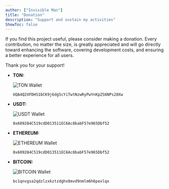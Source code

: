 ```yaml
---
author: ["Invisible Man"]
title: "Donation"
description: "Support and sustain my activities"
ShowToc: false
---
```


If you find this project useful, please consider making a donation. Every contribution, no matter the size, is greatly appreciated and will go directly toward enhancing the software, covering development costs, and ensuring a better experience for all users.

Thank you for your support!

- **TON:**

   ![TON Wallet](./ton-wallet.svg)

   ```
   UQA4Q2XFDHS1bCK9j6dgScYiTwtNzwRyPwYnKpZS6NPs28Xw
   ```

- **USDT:**

   ![USDT Wallet](./usdt-wallet.svg)

   ```
   0x609284C519cdD013511EC6Ac8babF57e965Dbf52
   ```

- **ETHEREUM:**

   ![ETHEREUM Wallet](./ethereum-wallet.svg)

   ```
   0x609284C519cdD013511EC6Ac8babF57e965Dbf52
   ```

- **BITCOIN:**

   ![BITCOIN Wallet](./bitcoin-wallet.svg)

   ```
   bc1qnvgsa2qdzlzxkztzdghx8mvd9nmlm6h6pexlqx
   ```